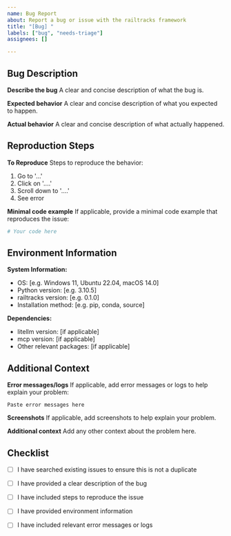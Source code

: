 ```yaml
---
name: Bug Report
about: Report a bug or issue with the railtracks framework
title: "[Bug] "
labels: ["bug", "needs-triage"]
assignees: []

---
```


## Bug Description
**Describe the bug**
A clear and concise description of what the bug is.

**Expected behavior**
A clear and concise description of what you expected to happen.

**Actual behavior**
A clear and concise description of what actually happened.

## Reproduction Steps
**To Reproduce**
Steps to reproduce the behavior:
1. Go to '...'
2. Click on '....'
3. Scroll down to '....'
4. See error

**Minimal code example**
If applicable, provide a minimal code example that reproduces the issue:
```python
# Your code here
```

## Environment Information
**System Information:**
- OS: [e.g. Windows 11, Ubuntu 22.04, macOS 14.0]
- Python version: [e.g. 3.10.5]
- railtracks version: [e.g. 0.1.0]
- Installation method: [e.g. pip, conda, source]

**Dependencies:**
- litellm version: [if applicable]
- mcp version: [if applicable]
- Other relevant packages: [if applicable]

## Additional Context
**Error messages/logs**
If applicable, add error messages or logs to help explain your problem:
```
Paste error messages here
```

**Screenshots**
If applicable, add screenshots to help explain your problem.

**Additional context**
Add any other context about the problem here.

## Checklist
- [ ] I have searched existing issues to ensure this is not a duplicate
- [ ] I have provided a clear description of the bug
- [ ] I have included steps to reproduce the issue
- [ ] I have provided environment information
- [ ] I have included relevant error messages or logs

